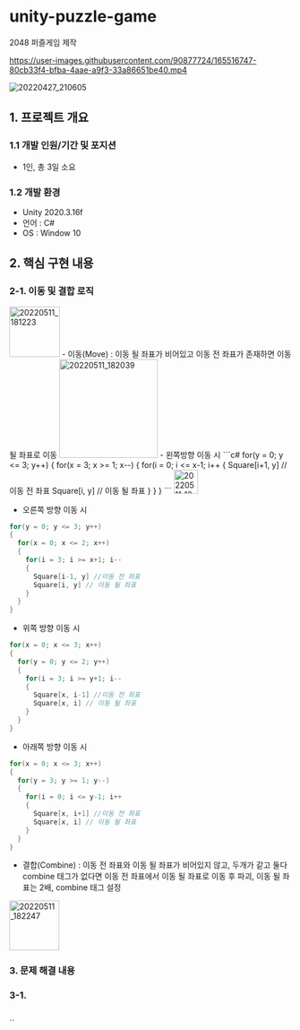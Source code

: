 # unity-puzzle-game
2048 퍼즐게임 제작

https://user-images.githubusercontent.com/90877724/165516747-80cb33f4-bfba-4aae-a9f3-33a86651be40.mp4

![20220427_210605](https://user-images.githubusercontent.com/90877724/165516782-5e2ba448-6610-453e-beea-8122b4c6451d.png)


## 1. 프로젝트 개요
### 1.1 개발 인원/기간 및 포지션
- 1인, 총 3일 소요
### 1.2 개발 환경
- Unity 2020.3.16f
- 언어 : C#
- OS : Window 10

## 2. 핵심 구현 내용
### 2-1. 이동 및 결합 로직
<img width="90" alt="20220511_181223" src="https://user-images.githubusercontent.com/90877724/167815320-f230fcae-e322-432e-8f25-022746f03ad3.png">
- 이동(Move) : 이동 될 좌표가 비어있고 이동 전 좌표가 존재하면 이동 될 좌표로 이동
<img width="176" alt="20220511_182039" src="https://user-images.githubusercontent.com/90877724/167815910-60a5eba8-9eae-4b06-9a61-695fe0cf4960.png">
- 왼쪽방향 이동 시
```c#
for(y = 0; y <= 3; y++)
{
  for(x = 3; x >= 1; x--)
  {
    for(i = 0; i <= x-1; i++
    {      
      Square[i+1, y] //이동 전 좌표
      Square[i, y] // 이동 될 좌표
    }
  }
}
```
<img width="43" alt="20220511_183245" src="https://user-images.githubusercontent.com/90877724/167818301-7e714631-5782-4a84-9e37-3e4dac5f745c.png">

- 오른쪽 방향 이동 시
```c#
for(y = 0; y <= 3; y++)
{
  for(x = 0; x <= 2; x++)
  {
    for(i = 3; i >= x+1; i--
    {      
      Square[i-1, y] //이동 전 좌표
      Square[i, y] // 이동 될 좌표
    }
  }
}
```

- 위쪽 방향 이동 시
```c#
for(x = 0; x <= 3; x++)
{
  for(y = 0; y <= 2; y++)
  {
    for(i = 3; i >= y+1; i--
    {      
      Square[x, i-1] //이동 전 좌표
      Square[x, i] // 이동 될 좌표
    }
  }
}
```

- 아래쪽 방향 이동 시
```c#
for(x = 0; x <= 3; x++)
{
  for(y = 3; y >= 1; y--)
  {
    for(i = 0; i <= y-1; i++
    {      
      Square[x, i+1] //이동 전 좌표
      Square[x, i] // 이동 될 좌표
    }
  }
}
```

- 결합(Combine) : 이동 전 좌표와 이동 될 좌표가 비어있지 않고, 두개가 같고 둘다 combine 태그가 없다면 이동 전 좌표에서 이동 될 좌표로 이동 후 파괴, 이동 될 좌표는 2배, combine 태그 설정

<img width="89" alt="20220511_182247" src="https://user-images.githubusercontent.com/90877724/167816335-724118e0-7f03-4ddb-8fcb-0c52f4983585.png">


### 3. 문제 해결 내용
### 3-1. 


```c#
```

``
